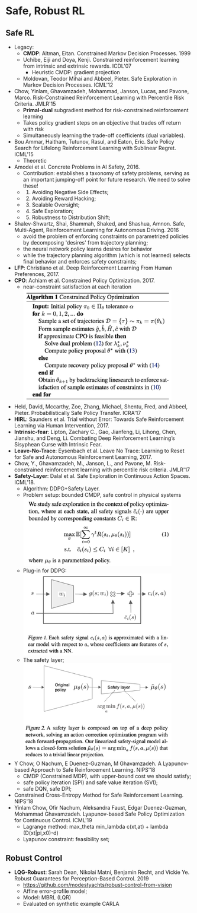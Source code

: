 # Safe, Robust RL

## Safe RL
- Legacy:
	- **CMDP**: Altman, Eitan. Constrained Markov Decision Processes. 1999
	- Uchibe, Eiji and Doya, Kenji. Constrained reinforcement learning from intrinsic and extrinsic rewards. ICDL'07
		- Heuristic CMDP: gradient projection
	- Moldovan, Teodor Mihai and Abbeel, Pieter. Safe Exploration in Markov Decision Processes. ICML'12
- Chow, Yinlam, Ghavamzadeh, Mohammad, Janson, Lucas, and Pavone, Marco. Risk-Constrained Reinforcement Learning with Percentile Risk Criteria. JMLR'15
	- **Primal-dual** subgradient method for risk-constrained reinforcement learning 
	- Takes policy gradient steps on an objective that trades off return with risk
	- Simultaneously learning the trade-off coefficients (dual variables).
- Bou Ammar, Haitham, Tutunov, Rasul, and Eaton, Eric. Safe Policy Search for Lifelong Reinforcement Learning with Sublinear Regret. ICML'15
	- Theoretic
- Amodei et al. Concrete Problems in AI Safety, 2016. 
	- Contribution: establishes a taxonomy of safety problems, serving as an important jumping-off point for future research. We need to solve these!
	- 1. Avoiding Negative Side Effects;
	- 2. Avoiding Reward Hacking;
	- 3. Scalable Oversight;
	- 4. Safe Exploration;
	- 5. Robustness to Distribution Shift;
- Shalev-Shwartz, Shai, Shammah, Shaked, and Shashua, Amnon. Safe, Multi-Agent, Reinforcement Learning for Autonomous Driving. 2016
	- avoid the problem of enforcing constraints on parametrized policies by decomposing 'desires' from trajectory planning;
	- the neural network policy learns desires for behavior
	- while the trajectory planning algorithm (which is not learned) selects final behavior and enforces safety constraints;
- **LFP**: Christiano et al. Deep Reinforcement Learning From Human Preferences, 2017.
- **CPO**: Achiam et al. Constrained Policy Optimization. 2017.
	- near-constraint satisfaction at each iteration\
		<img src="/RL/images/safety/cpo.png" alt="drawing" width="400"/>
- Held, David, Mccarthy, Zoe, Zhang, Michael, Shentu, Fred, and Abbeel, Pieter. Probabilistically Safe Policy Transfer. ICRA'17
- **HIRL**: Saunders et al. Trial without Error: Towards Safe Reinforcement Learning via Human Intervention, 2017.
- **Intrinsic-fear**: Lipton, Zachary C., Gao, Jianfeng, Li, Lihong, Chen, Jianshu, and Deng, Li. Combating Deep Reinforcement Learning’s Sisyphean Curse with Intrinsic Fear.
- **Leave-No-Trace**: Eysenbach et al. Leave No Trace: Learning to Reset for Safe and Autonomous Reinforcement Learning, 2017.
- Chow, Y., Ghavamzadeh, M., Janson, L., and Pavone, M. Risk-constrained reinforcement learning with percentile risk criteria. JMLR'17
- **Safety-Layer**: Dalal et al. Safe Exploration in Continuous Action Spaces. ICML'18. 
	- Algorithm: DDPG+Safety Layer.
	- Problem setup: bounded CMDP, safe control in physical systems\
		<img src="/RL/images/safety/safety-layer1.png" alt="drawing" width="400"/>
	- Plug-in for DDPG:\
		<img src="/RL/images/safety/safety-layer2.png" alt="drawing" width="400"/>
	- The safety layer;\
		<img src="/RL/images/safety/safety-layer3.png" alt="drawing" width="400"/>
- Y Chow, O Nachum, E Duenez-Guzman, M Ghavamzadeh. A Lyapunov-based Approach to Safe Reinforcement Learning. NIPS'18
	- CMDP (Constrained MDP), with upper-bound cost we should satisfy;
	- safe policy iteration (SPI) and safe value iteration (SVI);
	- safe DQN, safe DPI;
- Constrained Cross-Entropy Method for Safe Reinforcement Learning. NIPS'18
- Yinlam Chow, Ofir Nachum, Aleksandra Faust, Edgar Duenez-Guzman, Mohammad Ghavamzadeh. Lyapunov-based Safe Policy Optimization for Continuous Control. ICML'19
	- Lagrange method: max_theta min_lambda c(xt,at) + lambda (D(xt|pi,x0)-d)
	- Lyapunov constraint: feasibility set;

## Robust Control
- **LQG-Robust**: Sarah Dean, Nikolai Matni, Benjamin Recht, and Vickie Ye. Robust Guarantees for Perception-Based Control. 2019
	- https://github.com/modestyachts/robust-control-from-vision
	- Affine error-profile model;
	- Model: MBRL (LQR)
	- Evaluated on synthetic example CARLA